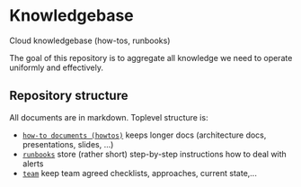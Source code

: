 # Knowledgebase

Cloud knowledgebase (how-tos, runbooks)

The goal of this repository is to aggregate all knowledge we need to operate uniformly and effectively.


## Repository structure

All documents are in markdown. Toplevel structure is:
 * [`how-to documents (howtos)`](howtos/) keeps longer docs (architecture docs, presentations, slides, ...)
 * [`runbooks`](runbooks/) store (rather short) step-by-step instructions how to deal with alerts
 * [`team`](team/) keep team agreed checklists, approaches, current state,...

